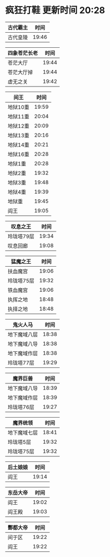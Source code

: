 # 疯狂打鞋 更新时间 20:28

| 古代霸主   | 时间    |
|--------|-------|
| 古代皇陵 | 19:46 |

| 四象苍茫长老   | 时间    |
|--------|-------|
| 苍茫大厅 | 19:44 |
| 苍茫大厅掉 | 19:44 |
| 虚无之关 | 19:42 |

| 间王   | 时间    |
|--------|-------|
| 地狱10重 | 19:59 |
| 地狱11重 | 20:04 |
| 地狱12重 | 20:09 |
| 地狱13重 | 20:16 |
| 地狱14重 | 20:21 |
| 地狱16重 | 20:28 |
| 地狱1重 | 20:28 |
| 地狱2重 | 19:32 |
| 地狱3重 | 19:48 |
| 地狱4重 | 19:39 |
| 地狱重 | 19:45 |
| 阎王 | 19:05 |

| 叹息之王   | 时间    |
|--------|-------|
| 玲珑塔79层 | 19:34 |
| 叹息回廊 | 19:08 |

| 猛魔之王   | 时间    |
|--------|-------|
| 扶血魔宫 | 19:06 |
| 玲珑塔75层 | 19:32 |
| 铁血魔宫 | 19:06 |
| 执挥之地 | 18:48 |
| 执择之地 | 18:48 |

| 鬼火人马   | 时间    |
|--------|-------|
| 地下魔域八层 | 18:38 |
| 地下魔域八导 | 18:38 |
| 地下魔域作层 | 18:38 |
| 玲珑塔77层 | 19:29 |

| 魔界巨兽   | 时间    |
|--------|-------|
| 地下魔域八导 | 18:39 |
| 地下魔域作层 | 18:39 |
| 玲珑塔76层 | 19:27 |

| 魔界统领   | 时间    |
|--------|-------|
| 地下魔域七层 | 18:41 |
| 玲珑塔5层 | 19:32 |
| 玲珑塔75层 | 19:32 |

| 后土娘娘   | 时间    |
|--------|-------|
| 阎王 | 19:14 |

| 东岳大帝   | 时间    |
|--------|-------|
| 阎王 | 19:02 |
| 阎王殿 | 19:03 |

| 酆都大帝   | 时间    |
|--------|-------|
| 间于区 | 19:22 |
| 阎王 | 19:22 |